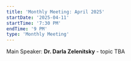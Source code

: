 ```yaml
---
title: 'Monthly Meeting: April 2025'
startDate: '2025-04-11'
startTime: '7:30 PM'
endTime: '9 PM'
type: 'Monthly Meeting'
---
```


Main Speaker: **Dr. Darla Zelenitsky** - topic TBA
